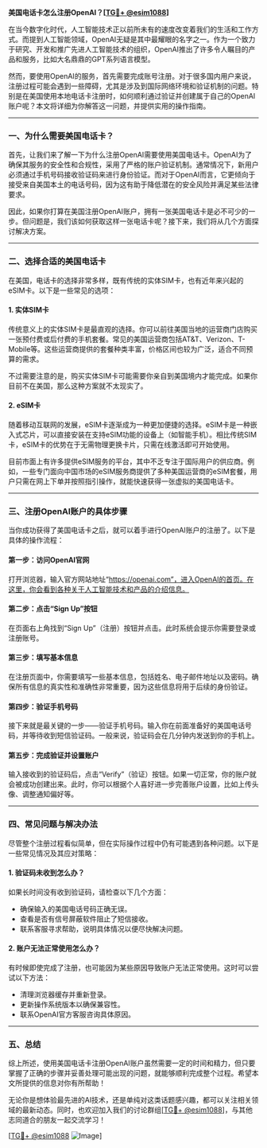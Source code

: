 **美国电话卡怎么注册OpenAI？[[TG💪+ @esim1088](https://t.me/s/esim1088)]**

在当今数字化时代，人工智能技术正以前所未有的速度改变着我们的生活和工作方式。而提到人工智能领域，OpenAI无疑是其中最耀眼的名字之一。作为一个致力于研究、开发和推广先进人工智能技术的组织，OpenAI推出了许多令人瞩目的产品和服务，比如大名鼎鼎的GPT系列语言模型。

然而，要使用OpenAI的服务，首先需要完成账号注册。对于很多国内用户来说，注册过程可能会遇到一些障碍，尤其是涉及到国际网络环境和验证机制的问题。特别是在美国使用本地电话卡注册时，如何顺利通过验证并创建属于自己的OpenAI账户呢？本文将详细为你解答这一问题，并提供实用的操作指南。

---

### 一、为什么需要美国电话卡？

首先，让我们来了解一下为什么注册OpenAI需要使用美国电话卡。OpenAI为了确保其服务的安全性和合规性，采用了严格的账户验证机制。通常情况下，新用户必须通过手机号码接收验证码来进行身份验证。而对于OpenAI而言，它更倾向于接受来自美国本土的电话号码，因为这有助于降低潜在的安全风险并满足某些法律要求。

因此，如果你打算在美国注册OpenAI账户，拥有一张美国电话卡是必不可少的一步。但问题是，我们该如何获取这样一张电话卡呢？接下来，我们将从几个方面探讨解决方案。

---

### 二、选择合适的美国电话卡

在美国，电话卡的选择非常多样，既有传统的实体SIM卡，也有近年来兴起的eSIM卡。以下是一些常见的选项：

#### 1. 实体SIM卡
传统意义上的实体SIM卡是最直观的选择。你可以前往美国当地的运营商门店购买一张预付费或后付费的手机套餐。常见的美国运营商包括AT&T、Verizon、T-Mobile等。这些运营商提供的套餐种类丰富，价格区间也较为广泛，适合不同预算的需求。

不过需要注意的是，购买实体SIM卡可能需要你亲自到美国境内才能完成。如果你目前不在美国，那么这种方案就不太现实了。

#### 2. eSIM卡
随着移动互联网的发展，eSIM卡逐渐成为一种更加便捷的选择。eSIM卡是一种嵌入式芯片，可以直接安装在支持eSIM功能的设备上（如智能手机）。相比传统SIM卡，eSIM卡的优势在于无需物理更换卡片，只需在线激活即可开始使用。

目前市面上有许多提供eSIM服务的平台，其中不乏专注于国际用户的供应商。例如，一些专门面向中国市场的eSIM服务商提供了多种美国运营商的eSIM套餐，用户只需在网上下单并按照指引操作，就能快速获得一张虚拟的美国电话卡。

---

### 三、注册OpenAI账户的具体步骤

当你成功获得了美国电话卡之后，就可以着手进行OpenAI账户的注册了。以下是具体的操作流程：

#### 第一步：访问OpenAI官网
打开浏览器，输入官方网站地址“https://openai.com”，进入OpenAI的首页。在这里，你会看到各种关于人工智能技术和产品的介绍信息。

#### 第二步：点击“Sign Up”按钮
在页面右上角找到“Sign Up”（注册）按钮并点击。此时系统会提示你需要登录或注册账号。

#### 第三步：填写基本信息
在注册页面中，你需要填写一些基本信息，包括姓名、电子邮件地址以及密码。确保所有信息的真实性和准确性非常重要，因为这些信息将用于后续的身份验证。

#### 第四步：验证手机号码
接下来就是最关键的一步——验证手机号码。输入你在前面准备好的美国电话号码，并等待收到短信验证码。一般来说，验证码会在几分钟内发送到你的手机上。

#### 第五步：完成验证并设置账户
输入接收到的验证码后，点击“Verify”（验证）按钮。如果一切正常，你的账户就会被成功创建出来。此时，你可以根据个人喜好进一步完善账户设置，比如上传头像、调整通知偏好等。

---

### 四、常见问题与解决办法

尽管整个注册过程看似简单，但在实际操作过程中仍有可能遇到各种问题。以下是一些常见情况及其应对策略：

#### 1. 验证码未收到怎么办？
如果长时间没有收到验证码，请检查以下几个方面：
- 确保输入的美国电话号码正确无误。
- 查看是否有信号屏蔽软件阻止了短信接收。
- 联系客服寻求帮助，说明具体情况以便尽快解决问题。

#### 2. 账户无法正常使用怎么办？
有时候即使完成了注册，也可能因为某些原因导致账户无法正常使用。这时可以尝试以下方法：
- 清理浏览器缓存并重新登录。
- 更新操作系统版本以确保兼容性。
- 联系OpenAI官方客服咨询具体原因。

---

### 五、总结

综上所述，使用美国电话卡注册OpenAI账户虽然需要一定的时间和精力，但只要掌握了正确的步骤并妥善处理可能出现的问题，就能够顺利完成整个过程。希望本文所提供的信息对你有所帮助！

无论你是想体验最先进的AI技术，还是单纯对这类话题感兴趣，都可以关注相关领域的最新动态。同时，也欢迎加入我们的讨论群组[[TG💪+ @esim1088](https://t.me/s/esim1088)]，与其他志同道合的朋友一起交流学习！

[[TG💪+ @esim1088](https://t.me/s/esim1088) ![Image](https://i.postimg.cc/4NQfJmqS/Snipaste-2025-05-13-00-14-12.png)]